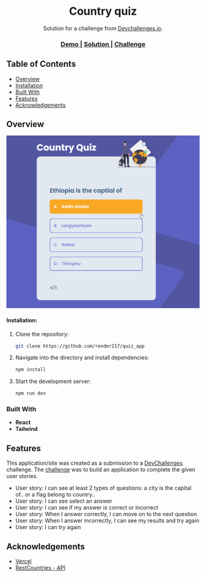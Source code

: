 <!-- Please update value in the {}  -->

<h1 align="center">Country quiz</h1>

<div align="center">
   Solution for a challenge from  <a href="http://devchallenges.io" target="_blank">Devchallenges.io</a>.
</div>

<div align="center">
  <h3>
    <a href="https://quiz-app-bice-ten.vercel.app/" target="_blank">
      Demo
    </a>
    <span> | </span>
    <a href="https://devchallenges.io/solutions/sNTGopiKGeaQj15QJHHA" target="_blank">
      Solution
    </a>
    <span> | </span>
    <a href="https://devchallenges.io/challenges/Bu3G2irnaXmfwQ8sZkw8" target="_blank">
      Challenge
    </a>
  </h3>
</div>

<!-- TABLE OF CONTENTS -->

## Table of Contents

- [Overview](#overview)
- [Installation](#installation)
- [Built With](#built-with)
- [Features](#features)
- [Acknowledgements](#acknowledgements)



<!-- OVERVIEW -->

## Overview

![screenshot](./public/country_quiz.png)

#### Installation:

1. Clone the repository:

   ```bash
   git clone https://github.com/render217/quiz_app
   ```

2. Navigate into the directory and install dependencies:

   ```bash
   npm install
   ```

3. Start the development server:
   ```bash
   npm run dev
   ```

### Built With

<!-- This section should list any major frameworks that you built your project using. Here are a few examples.-->

- **React** 
- **Tailwind**


## Features

<!-- List the features of your application or follow the template. Don't share the figma file here :) -->

This application/site was created as a submission to a [DevChallenges](https://devchallenges.io/challenges) challenge. The [challenge](https://devchallenges.io/challenges/wBunSb7FPrIepJZAg0sY) was to build an application to complete the given user stories.


- User story: I can see at least 2 types of questions: a city is the capital of.. or a flag belong to country..
- User story: I can see select an answer
- User story: I can see if my answer is correct or incorrect
- User story: When I answer correctly, I can move on to the next question
- User story: When I answer incorrectly, I can see my results and try again
- User story: I can try again

## Acknowledgements
- [Vercel](https://vercel.com/)
- [RestCountries - API](https://restcountries.com)

